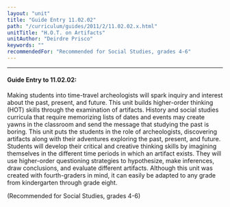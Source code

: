 ```yaml
---
layout: "unit"
title: "Guide Entry 11.02.02"
path: "/curriculum/guides/2011/2/11.02.02.x.html"
unitTitle: "H.O.T. on Artifacts"
unitAuthor: "Deirdre Prisco"
keywords: ""
recommendedFor: "Recommended for Social Studies, grades 4-6"
---
```

<body>
<hr/>
<h4>
Guide Entry to 11.02.02:
</h4>
<p>
Making students into time-travel archeologists will spark inquiry and interest about the past, present, and future. This unit builds higher-order thinking (HOT) skills through the examination of artifacts. History and social studies curricula that require memorizing lists of dates and events may create yawns in the classroom and send the message that studying the past is boring. This unit puts the students in the role of archeologists, discovering artifacts along with their adventures exploring the past, present, and future. Students will develop their critical and creative thinking skills by imagining themselves in the different time periods in which an artifact exists. They will use higher-order questioning strategies to hypothesize, make inferences, draw conclusions, and evaluate different artifacts. Although this unit was created with fourth-graders in mind, it can easily be adapted to any grade from kindergarten through grade eight.
</p>
<p>
(Recommended for Social Studies, grades 4-6)
</p>
</body>